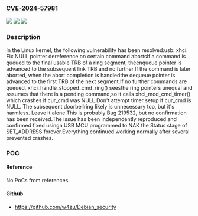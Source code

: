 ### [CVE-2024-57981](https://cve.mitre.org/cgi-bin/cvename.cgi?name=CVE-2024-57981)
![](https://img.shields.io/static/v1?label=Product&message=Linux&color=blue)
![](https://img.shields.io/static/v1?label=Version&message=c311e391a7efd101250c0e123286709b7e736249%3C%20fd8bfaeba4a85b14427899adec0efb3954300653%20&color=brighgreen)
![](https://img.shields.io/static/v1?label=Vulnerability&message=n%2Fa&color=brighgreen)

### Description

In the Linux kernel, the following vulnerability has been resolved:usb: xhci: Fix NULL pointer dereference on certain command abortsIf a command is queued to the final usable TRB of a ring segment, theenqueue pointer is advanced to the subsequent link TRB and no further.If the command is later aborted, when the abort completion is handledthe dequeue pointer is advanced to the first TRB of the next segment.If no further commands are queued, xhci_handle_stopped_cmd_ring() seesthe ring pointers unequal and assumes that there is a pending command,so it calls xhci_mod_cmd_timer() which crashes if cur_cmd was NULL.Don't attempt timer setup if cur_cmd is NULL. The subsequent doorbellring likely is unnecessary too, but it's harmless. Leave it alone.This is probably Bug 219532, but no confirmation has been received.The issue has been independently reproduced and confirmed fixed usinga USB MCU programmed to NAK the Status stage of SET_ADDRESS forever.Everything continued working normally after several prevented crashes.

### POC

#### Reference
No PoCs from references.

#### Github
- https://github.com/w4zu/Debian_security

